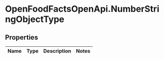 # OpenFoodFactsOpenApi.NumberStringObjectType

## Properties

Name | Type | Description | Notes
------------ | ------------- | ------------- | -------------


